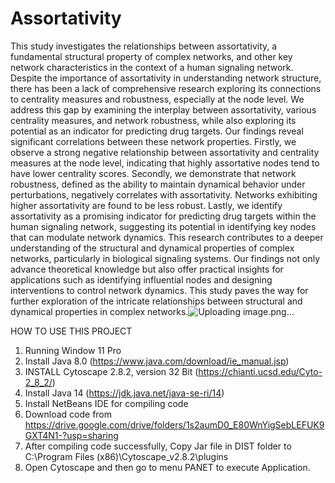 # Assortativity
This study investigates the relationships between assortativity, a fundamental structural property of complex networks, and other key network characteristics in the context of a human signaling network. Despite the importance of assortativity in understanding network structure, there has been a lack of comprehensive research exploring its connections to centrality measures and robustness, especially at the node level. We address this gap by examining the interplay between assortativity, various centrality measures, and network robustness, while also exploring its potential as an indicator for predicting drug targets. Our findings reveal significant correlations between these network properties. Firstly, we observe a strong negative relationship between assortativity and centrality measures at the node level, indicating that highly assortative nodes tend to have lower centrality scores. Secondly, we demonstrate that network robustness, defined as the ability to maintain dynamical behavior under perturbations, negatively correlates with assortativity. Networks exhibiting higher assortativity are found to be less robust. Lastly, we identify assortativity as a promising indicator for predicting drug targets within the human signaling network, suggesting its potential in identifying key nodes that can modulate network dynamics. This research contributes to a deeper understanding of the structural and dynamical properties of complex networks, particularly in biological signaling systems. Our findings not only advance theoretical knowledge but also offer practical insights for applications such as identifying influential nodes and designing interventions to control network dynamics. This study paves the way for further exploration of the intricate relationships between structural and dynamical properties in complex networks.![Uploading image.png…]()


HOW TO USE THIS PROJECT

1. Running Window 11 Pro
2. Install Java 8.0 (https://www.java.com/download/ie_manual.jsp)
3. INSTALL Cytoscape 2.8.2, version 32 Bit (https://chianti.ucsd.edu/Cyto-2_8_2/)
4. Install Java 14 (https://jdk.java.net/java-se-ri/14)
5. Install NetBeans IDE for compiling code
6. Download code from https://drive.google.com/drive/folders/1s2aumD0_E80WnYigSebLEFUK9GXT4N1-?usp=sharing
7. After compiling code successfully, Copy Jar file in DIST folder to C:\Program Files (x86)\Cytoscape_v2.8.2\plugins
8. Open Cytoscape and then go to menu PANET to execute Application.
